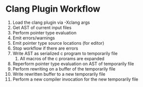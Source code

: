 # Clang Plugin Workflow

1. Load the clang plugin via -Xclang args
2. Get AST of current input files
2. Perform pointer type evaluation
3. Emit errors/warnings
4. Emit pointer type source locations (for editor)
5. Stop workflow if there are errors
6. Write AST as serialized c program to temporarily file
    1. All macros of the c prorams are expanded
7. Reperform pointer type evaluation on AST of temporarily file
8. Perform rewriting on a buffer of the temporarily file
9. Write rewritten buffer to a new temporarily file
10. Perform a new compiler invocation for the new temporarily file
